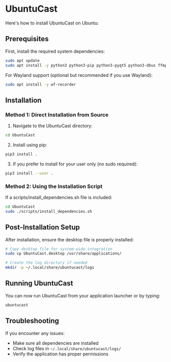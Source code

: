 # UbuntuCast

Here's how to install UbuntuCast on Ubuntu:

## Prerequisites

First, install the required system dependencies:

```bash
sudo apt update
sudo apt install -y python3 python3-pip python3-pyqt5 python3-dbus ffmpeg libpulse-dev xdotool wmctrl
```

For Wayland support (optional but recommended if you use Wayland):
```bash
sudo apt install -y wf-recorder
```

## Installation

### Method 1: Direct Installation from Source

1. Navigate to the UbuntuCast directory:
```bash
cd UbuntuCast
```

2. Install using pip:
```bash
pip3 install .
```

3. If you prefer to install for your user only (no sudo required):
```bash
pip3 install --user .
```

### Method 2: Using the Installation Script

If a scripts/install_dependencies.sh file is included:

```bash
cd UbuntuCast
sudo ./scripts/install_dependencies.sh
```

## Post-Installation Setup

After installation, ensure the desktop file is properly installed:

```bash
# Copy desktop file for system-wide integration
sudo cp UbuntuCast.desktop /usr/share/applications/

# Create the log directory if needed
mkdir -p ~/.local/share/ubuntucast/logs
```

## Running UbuntuCast

You can now run UbuntuCast from your application launcher or by typing:

```bash
ubuntucast
```

## Troubleshooting

If you encounter any issues:

- Make sure all dependencies are installed
- Check log files in `~/.local/share/ubuntucast/logs/`
- Verify the application has proper permissions
